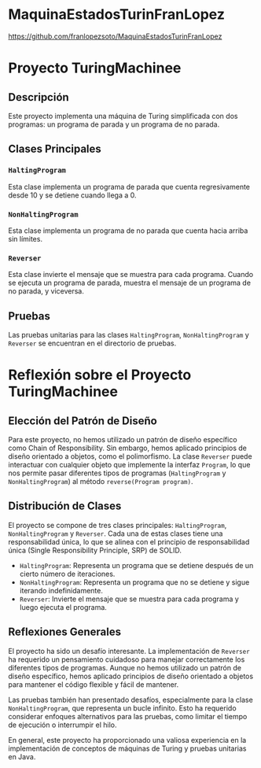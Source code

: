 # MaquinaEstadosTurinFranLopez

https://github.com/franlopezsoto/MaquinaEstadosTurinFranLopez


# Proyecto TuringMachinee

## Descripción

Este proyecto implementa una máquina de Turing simplificada con dos programas: un programa de parada y un programa de no parada.

## Clases Principales

### `HaltingProgram`

Esta clase implementa un programa de parada que cuenta regresivamente desde 10 y se detiene cuando llega a 0.

### `NonHaltingProgram`

Esta clase implementa un programa de no parada que cuenta hacia arriba sin límites.

### `Reverser`

Esta clase invierte el mensaje que se muestra para cada programa. Cuando se ejecuta un programa de parada, muestra el mensaje de un programa de no parada, y viceversa.

## Pruebas

Las pruebas unitarias para las clases `HaltingProgram`, `NonHaltingProgram` y `Reverser` se encuentran en el directorio de pruebas.


# Reflexión sobre el Proyecto TuringMachinee

## Elección del Patrón de Diseño

Para este proyecto, no hemos utilizado un patrón de diseño específico como Chain of Responsibility. Sin embargo, hemos aplicado principios de diseño orientado a objetos, como el polimorfismo. La clase `Reverser` puede interactuar con cualquier objeto que implemente la interfaz `Program`, lo que nos permite pasar diferentes tipos de programas (`HaltingProgram` y `NonHaltingProgram`) al método `reverse(Program program)`.

## Distribución de Clases

El proyecto se compone de tres clases principales: `HaltingProgram`, `NonHaltingProgram` y `Reverser`. Cada una de estas clases tiene una responsabilidad única, lo que se alinea con el principio de responsabilidad única (Single Responsibility Principle, SRP) de SOLID.

- `HaltingProgram`: Representa un programa que se detiene después de un cierto número de iteraciones.
- `NonHaltingProgram`: Representa un programa que no se detiene y sigue iterando indefinidamente.
- `Reverser`: Invierte el mensaje que se muestra para cada programa y luego ejecuta el programa.

## Reflexiones Generales

El proyecto ha sido un desafío interesante. La implementación de `Reverser` ha requerido un pensamiento cuidadoso para manejar correctamente los diferentes tipos de programas. Aunque no hemos utilizado un patrón de diseño específico, hemos aplicado principios de diseño orientado a objetos para mantener el código flexible y fácil de mantener.

Las pruebas también han presentado desafíos, especialmente para la clase `NonHaltingProgram`, que representa un bucle infinito. Esto ha requerido considerar enfoques alternativos para las pruebas, como limitar el tiempo de ejecución o interrumpir el hilo.

En general, este proyecto ha proporcionado una valiosa experiencia en la implementación de conceptos de máquinas de Turing y pruebas unitarias en Java.
